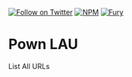 [![Follow on Twitter](https://img.shields.io/twitter/follow/pownjs.svg?logo=twitter)](https://twitter.com/pownjs)
[![NPM](https://img.shields.io/npm/v/@pown/lau.svg)](https://www.npmjs.com/package/@pown/lau)
[![Fury](https://img.shields.io/badge/version-2x%20Fury-red.svg)](https://github.com/pownjs/lobby)

# Pown LAU

List All URLs

